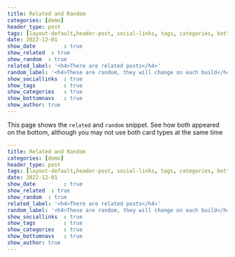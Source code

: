 ```yaml
---
title: Related and Random
categories: [demo]
header_type: post
tags: [layout-default,header-post, social-links, tags, categories, bottom-navs, author, date, related, random]
date: 2022-12-01
show_date         : true
show_related  : true
show_random  : true
related_label: '<h4>There are related posts</h4>'
random_label: '<h4>These are random, they will change on each build</h4>'
show_sociallinks  : true
show_tags         : true
show_categories   : true
show_bottomnavs   : true
show_author: true
---
```


This page shows the `related` and `random` snippet. See how both appeared on the bottom, although you may not use
both card types at the same time



```yaml
---
title: Related and Random
categories: [demo]
header_type: post
tags: [layout-default,header-post, social-links, tags, categories, bottom-navs, author, date, related, random]
date: 2022-12-01
show_date         : true
show_related  : true
show_random  : true
related_label: '<h4>There are related posts</h4>'
random_label: '<h4>These are random, they will change on each build</h4>'
show_sociallinks  : true
show_tags         : true
show_categories   : true
show_bottomnavs   : true
show_author: true
---
```
